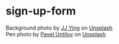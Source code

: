 # sign-up-form
Background photo by <a href="https://unsplash.com/@jjying?utm_source=unsplash&utm_medium=referral&utm_content=creditCopyText">JJ Ying</a> on <a href="https://unsplash.com/s/photos/white?utm_source=unsplash&utm_medium=referral&utm_content=creditCopyText">Unsplash</a><br>
Pen photo by <a href="https://unsplash.com/@pawellai?utm_source=unsplash&utm_medium=referral&utm_content=creditCopyText">Pavel Untilov</a> on <a href="https://unsplash.com/s/photos/white-pen?utm_source=unsplash&utm_medium=referral&utm_content=creditCopyText">Unsplash</a>
  
